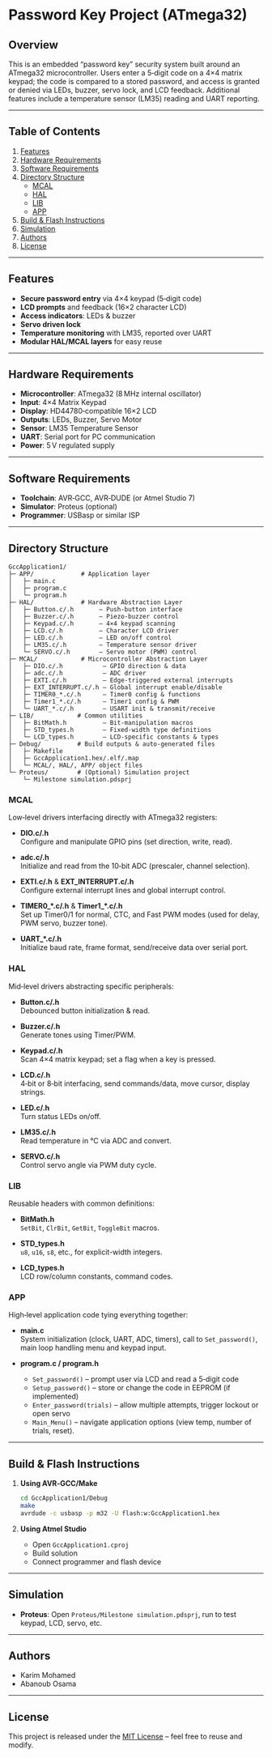 # Password Key Project (ATmega32)

## Overview

This is an embedded “password key” security system built around an ATmega32 microcontroller. Users enter a 5‑digit code on a 4×4 matrix keypad; the code is compared to a stored password, and access is granted or denied via LEDs, buzzer, servo lock, and LCD feedback. Additional features include a temperature sensor (LM35) reading and UART reporting.

---

## Table of Contents

1. [Features](#features)  
2. [Hardware Requirements](#hardware-requirements)  
3. [Software Requirements](#software-requirements)  
4. [Directory Structure](#directory-structure)  
   - [MCAL](#mcal)  
   - [HAL](#hal)  
   - [LIB](#lib)  
   - [APP](#app)  
5. [Build & Flash Instructions](#build--flash-instructions)  
6. [Simulation](#simulation)  
7. [Authors](#authors)  
8. [License](#license)  

---

## Features

- **Secure password entry** via 4×4 keypad (5‑digit code)  
- **LCD prompts** and feedback (16×2 character LCD)  
- **Access indicators**: LEDs & buzzer  
- **Servo driven lock**  
- **Temperature monitoring** with LM35, reported over UART  
- **Modular HAL/M­CAL layers** for easy reuse  

---

## Hardware Requirements

- **Microcontroller**: ATmega32 (8 MHz internal oscillator)  
- **Input**: 4×4 Matrix Keypad  
- **Display**: HD44780‑compatible 16×2 LCD  
- **Outputs**: LEDs, Buzzer, Servo Motor  
- **Sensor**: LM35 Temperature Sensor  
- **UART**: Serial port for PC communication  
- **Power**: 5 V regulated supply  

---

## Software Requirements

- **Toolchain**: AVR‑GCC, AVR‑DUDE (or Atmel Studio 7)  
- **Simulator**: Proteus (optional)  
- **Programmer**: USBasp or similar ISP  

---

## Directory Structure

```
GccApplication1/
├─ APP/             # Application layer
│   ├─ main.c  
│   ├─ program.c  
│   └─ program.h  
├─ HAL/             # Hardware Abstraction Layer
│   ├─ Button.c/.h       – Push‑button interface  
│   ├─ Buzzer.c/.h       – Piezo‑buzzer control  
│   ├─ Keypad.c/.h       – 4×4 keypad scanning  
│   ├─ LCD.c/.h          – Character LCD driver  
│   ├─ LED.c/.h          – LED on/off control  
│   ├─ LM35.c/.h         – Temperature sensor driver  
│   └─ SERVO.c/.h        – Servo motor (PWM) control  
├─ MCAL/            # Microcontroller Abstraction Layer
│   ├─ DIO.c/.h           – GPIO direction & data  
│   ├─ adc.c/.h           – ADC driver  
│   ├─ EXTI.c/.h          – Edge‑triggered external interrupts  
│   ├─ EXT_INTERRUPT.c/.h – Global interrupt enable/disable  
│   ├─ TIMER0_*.c/.h      – Timer0 config & functions  
│   ├─ Timer1_*.c/.h      – Timer1 config & PWM  
│   └─ UART_*.c/.h        – USART init & transmit/receive  
├─ LIB/            # Common utilities
│   ├─ BitMath.h          – Bit‑manipulation macros  
│   ├─ STD_types.h        – Fixed‑width type definitions  
│   └─ LCD_types.h        – LCD-specific constants & types  
├─ Debug/          # Build outputs & auto‐generated files
│   ├─ Makefile  
│   ├─ GccApplication1.hex/.elf/.map  
│   └─ MCAL/, HAL/, APP/ object files  
└─ Proteus/        # (Optional) Simulation project  
    └─ Milestone simulation.pdsprj  
```

### MCAL

Low‐level drivers interfacing directly with ATmega32 registers:

- **DIO.c/.h**  
  Configure and manipulate GPIO pins (set direction, write, read).  

- **adc.c/.h**  
  Initialize and read from the 10‑bit ADC (prescaler, channel selection).  

- **EXTI.c/.h** & **EXT_INTERRUPT.c/.h**  
  Configure external interrupt lines and global interrupt control.  

- **TIMER0_*.c/.h** & **Timer1_*.c/.h**  
  Set up Timer0/1 for normal, CTC, and Fast PWM modes (used for delay, PWM servo, buzzer tone).  

- **UART_*.c/.h**  
  Initialize baud rate, frame format, send/receive data over serial port.  

### HAL

Mid‐level drivers abstracting specific peripherals:

- **Button.c/.h**  
  Debounced button initialization & read.  

- **Buzzer.c/.h**  
  Generate tones using Timer/PWM.  

- **Keypad.c/.h**  
  Scan 4×4 matrix keypad; set a flag when a key is pressed.  

- **LCD.c/.h**  
  4‑bit or 8‑bit interfacing, send commands/data, move cursor, display strings.  

- **LED.c/.h**  
  Turn status LEDs on/off.  

- **LM35.c/.h**  
  Read temperature in °C via ADC and convert.  

- **SERVO.c/.h**  
  Control servo angle via PWM duty cycle.  

### LIB

Reusable headers with common definitions:

- **BitMath.h**  
  `SetBit`, `ClrBit`, `GetBit`, `ToggleBit` macros.  

- **STD_types.h**  
  `u8`, `u16`, `s8`, etc., for explicit-width integers.  

- **LCD_types.h**  
  LCD row/column constants, command codes.  

### APP

High‐level application code tying everything together:

- **main.c**  
  System initialization (clock, UART, ADC, timers), call to `Set_password()`, main loop handling menu and keypad input.  

- **program.c / program.h**  
  - `Set_password()` – prompt user via LCD and read a 5‑digit code  
  - `Setup_password()` – store or change the code in EEPROM (if implemented)  
  - `Enter_password(trials)` – allow multiple attempts, trigger lockout or open servo  
  - `Main_Menu()` – navigate application options (view temp, number of trials, reset).  

---

## Build & Flash Instructions

1. **Using AVR‑GCC/Make**  
   ```bash
   cd GccApplication1/Debug
   make
   avrdude -c usbasp -p m32 -U flash:w:GccApplication1.hex
   ```

2. **Using Atmel Studio**  
   - Open `GccApplication1.cproj`  
   - Build solution  
   - Connect programmer and flash device  

---

## Simulation

- **Proteus**: Open `Proteus/Milestone simulation.pdsprj`, run to test keypad, LCD, servo, etc.

---

## Authors

- Karim Mohamed  
- Abanoub Osama  

---

## License

This project is released under the [MIT License](LICENSE) – feel free to reuse and modify.

